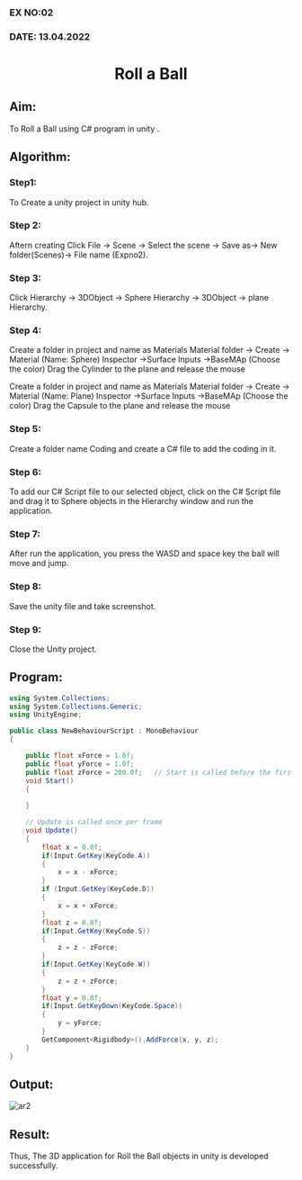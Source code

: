 ### EX NO:02
### DATE: 13.04.2022
# <p align="center"> Roll a Ball</p> 

## Aim:
To Roll a Ball using C# program in unity .

## Algorithm:
### Step1: 
To Create a unity project in unity hub.

### Step 2: 
Aftern creating Click File -> Scene -> Select the scene -> Save as-> New folder(Scenes)-> File name (Expno2).

### Step 3: 
Click Hierarchy -> 3DObject -> Sphere Hierarchy -> 3DObject -> plane Hierarchy.

### Step 4: 
Create a folder in project and name as Materials Material folder -> Create -> Material (Name: Sphere) Inspector ->Surface Inputs ->BaseMAp (Choose the color) Drag the Cylinder to the plane and release the mouse

Create a folder in project and name as Materials Material folder -> Create -> Material (Name: Plane) Inspector ->Surface Inputs ->BaseMAp (Choose the color) Drag the Capsule to the plane and release the mouse

### Step 5: 
Create a folder name Coding and create a C# file to add the coding in it.

### Step 6: 
To add our C# Script file to our selected object, click on the C# Script file and drag it to Sphere objects in the Hierarchy window and run the application.

### Step 7: 
After run the application, you press the WASD and space key the ball will move and jump.

### Step 8: 
Save the unity file and take screenshot.

### Step 9: 
Close the Unity project.

## Program:
```c#
using System.Collections;
using System.Collections.Generic;
using UnityEngine;

public class NewBehaviourScript : MonoBehaviour
{

    public float xForce = 1.0f;
    public float yForce = 1.0f;
    public float zForce = 200.0f;   // Start is called before the first frame update
    void Start()
    {
        
    }

    // Update is called once per frame
    void Update()
    {
        float x = 0.0f;
        if(Input.GetKey(KeyCode.A))
        {
            x = x - xForce;
        }
        if (Input.GetKey(KeyCode.D))
        {
            x = x + xForce;
        }
        float z = 0.0f;
        if(Input.GetKey(KeyCode.S))
        {
            z = z - zForce;
        }
        if(Input.GetKey(KeyCode.W))
        {
            z = z + zForce;
        }
        float y = 0.0f;
        if(Input.GetKeyDown(KeyCode.Space))
        {
            y = yForce;
        }
        GetComponent<Rigidbody>().AddForce(x, y, z);
    }
}
```
## Output:

![ar2](https://user-images.githubusercontent.com/75235402/166145307-45900ed6-c1e4-4979-b23b-e9b825c34efa.jpg)


## Result:
Thus, The 3D application for Roll the Ball objects in unity is developed successfully.
